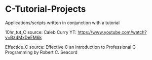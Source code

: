 # C-Tutorial-Projects
Applications/scripts written in conjunction with a tutorial

10hr_tut_C source: Caleb Curry YT: https://www.youtube.com/watch?v=Bz4MxDeEM6k

Effectice_C source: Effective C an Introduction to Professional C Programming by Robert C. Seacord
